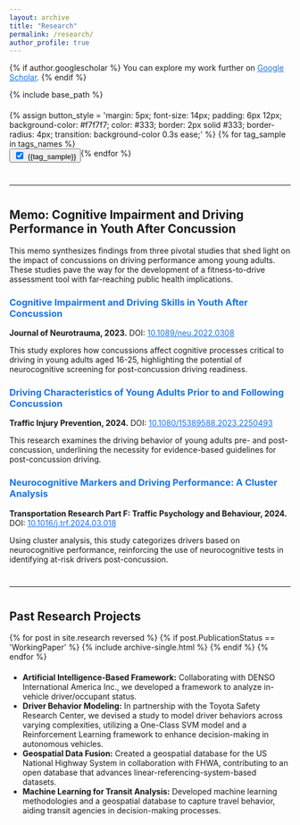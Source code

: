 ```yaml
---
layout: archive
title: "Research"
permalink: /research/
author_profile: true
---
```


{% if author.googlescholar %}
  You can explore my work further on <u><a href="{{author.googlescholar}}" target="_blank" style="color: #1a73e8;">Google Scholar</a></u>.
{% endif %}

{% include base_path %}

<div style="display: flex; flex-wrap: wrap; margin-top: 20px;">
  {% assign button_style = 'margin: 5px; font-size: 14px; padding: 6px 12px; background-color: #f7f7f7; color: #333; border: 2px solid #333; border-radius: 4px; transition: background-color 0.3s ease;' %}
  {% for tag_sample in tags_names %}
    <button id="b_{{tag_sample}}" onclick="checked('{{tag_sample}}')" style="{{button_style}}" onmouseover="func_hover('b_{{tag_sample}}')" onmouseout="func_out('{{tag_sample}}')">
      <input type="checkbox" id="{{tag_sample}}" checked style="margin-right: 8px;">{{tag_sample}}
    </button>
  {% endfor %}
</div>

<hr style="border-color: #333; margin: 40px 0;">

<h2>Memo: Cognitive Impairment and Driving Performance in Youth After Concussion</h2>
<p>This memo synthesizes findings from three pivotal studies that shed light on the impact of concussions on driving performance among young adults. These studies pave the way for the development of a fitness-to-drive assessment tool with far-reaching public health implications.</p>

<div style="margin-top: 20px;">
  <h3 style="color: #1a73e8;">Cognitive Impairment and Driving Skills in Youth After Concussion</h3>
<p><strong>Journal of Neurotrauma, 2023.</strong> DOI: <a href="https://www.liebertpub.com/doi/full/10.1089/neu.2022.0308" target="_blank" style="color: #1a73e8;">10.1089/neu.2022.0308</a></p>
<p>This study explores how concussions affect cognitive processes critical to driving in young adults aged 16-25, highlighting the potential of neurocognitive screening for post-concussion driving readiness.</p>

<h3 style="color: #1a73e8;">Driving Characteristics of Young Adults Prior to and Following Concussion</h3>
<p><strong>Traffic Injury Prevention, 2024.</strong> DOI: <a href="https://www.tandfonline.com/doi/full/10.1080/15389588.2023.2250493" target="_blank" style="color: #1a73e8;">10.1080/15389588.2023.2250493</a></p>
<p>This research examines the driving behavior of young adults pre- and post-concussion, underlining the necessity for evidence-based guidelines for post-concussion driving.</p>

<h3 style="color: #1a73e8;">Neurocognitive Markers and Driving Performance: A Cluster Analysis</h3>
<p><strong>Transportation Research Part F: Traffic Psychology and Behaviour, 2024.</strong> DOI: <a href="https://www.sciencedirect.com/science/article/abs/pii/S1369847824000639?via%3Dihub" target="_blank" style="color: #1a73e8;">10.1016/j.trf.2024.03.018</a></p>
<p>Using cluster analysis, this study categorizes drivers based on neurocognitive performance, reinforcing the use of neurocognitive tests in identifying at-risk drivers post-concussion.</p>

</div>

<hr style="border-color: #333; margin: 40px 0;">

<h2>Past Research Projects</h2>

{% for post in site.research reversed %}
  {% if post.PublicationStatus == 'WorkingPaper' %}
    {% include archive-single.html %}
  {% endif %}
{% endfor %}

<ul style="list-style-type: disc; margin-top: 20px;">
  <li><strong>Artificial Intelligence-Based Framework:</strong> Collaborating with DENSO International America Inc., we developed a framework to analyze in-vehicle driver/occupant status.</li>
  <li><strong>Driver Behavior Modeling:</strong> In partnership with the Toyota Safety Research Center, we devised a study to model driver behaviors across varying complexities, utilizing a One-Class SVM model and a Reinforcement Learning framework to enhance decision-making in autonomous vehicles.</li>
  <li><strong>Geospatial Data Fusion:</strong> Created a geospatial database for the US National Highway System in collaboration with FHWA, contributing to an open database that advances linear-referencing-system-based datasets.</li>
  <li><strong>Machine Learning for Transit Analysis:</strong> Developed machine learning methodologies and a geospatial database to capture travel behavior, aiding transit agencies in decision-making processes.</li>
</ul>

<script>
  function checked(tag){
    let chec = document.getElementById(tag);
    let button_tag = document.getElementById('b_'+tag);

    if (chec.checked === false) {
      chec.checked = true;
      toggle(tag,'block');
      button_tag.style.backgroundColor = "#f7f7f7";
    } else {
      chec.checked = false;
      toggle(tag,'none');
      button_tag.style.backgroundColor = "#878484";
    }
  }

  function toggle(className, displayState){
    var elements = document.getElementsByClassName(className);
    for (var i = 0; i < elements.length; i++){
      elements[i].style.display = displayState;
    }
  }

  function func_hover(tag){
    let elemento = document.getElementById(tag);
    elemento.style.backgroundColor = "#ccc";
  }

  function func_out(tag){
    let b_tag = 'b_'+tag;
    let chec = document.getElementById(tag);
    let elemento = document.getElementById(b_tag);
    if (chec.checked == false) { elemento.style.backgroundColor = "#878484"; } 
    else { elemento.style.backgroundColor = "#f7f7f7"; }
  }
</script>
